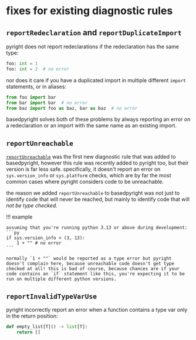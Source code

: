 # fixes for existing diagnostic rules

## `reportRedeclaration` and `reportDuplicateImport`

pyright does not report redeclarations if the redeclaration has the same type:

```py
foo: int = 1
foo: int = 2  # no error
```

nor does it care if you have a duplicated import in multiple different `import` statements, or in aliases:

```py
from foo import bar
from bar import bar  # no error
from baz import foo as baz, bar as baz  # no error
```

basedpyright solves both of these problems by always reporting an error on a redeclaration or an import with the same name as an existing import.

## `reportUnreachable`

[`reportUnreachable`](../configuration/config-files.md#reportUnreachable) was the first new diagnostic rule that was added to basedpyright, however this rule was recently added to pyright too, but their version is far less safe. specifically, it doesn't report an error on `sys.version_info` or `sys.platform` checks, which are by far the most common cases where pyright considers code to be unreachable.

the reason we added `reportUnreachable` to basedpyright was not just to identify code that will never be reached, but mainly to identify code that will _not be type checked._

!!! example

    assuming that you're running python 3.13 or above during development:
    ```py
    if sys.version_info < (3, 13):
        1 + "" # no error
    ```

    normally `1 + ""` would be reported as a type error but pyright doesn't complain here, because unreachable code doesn't get type checked at all! this is bad of course, because chances are if your code contains an `if` statement like this, you're expecting it to be run on multiple different python versions.

## `reportInvalidTypeVarUse`

pyright incorrectly report an error when a function contains a type var only in the return position:

```py
def empty_list[T]() -> list[T]:
    return []
```
